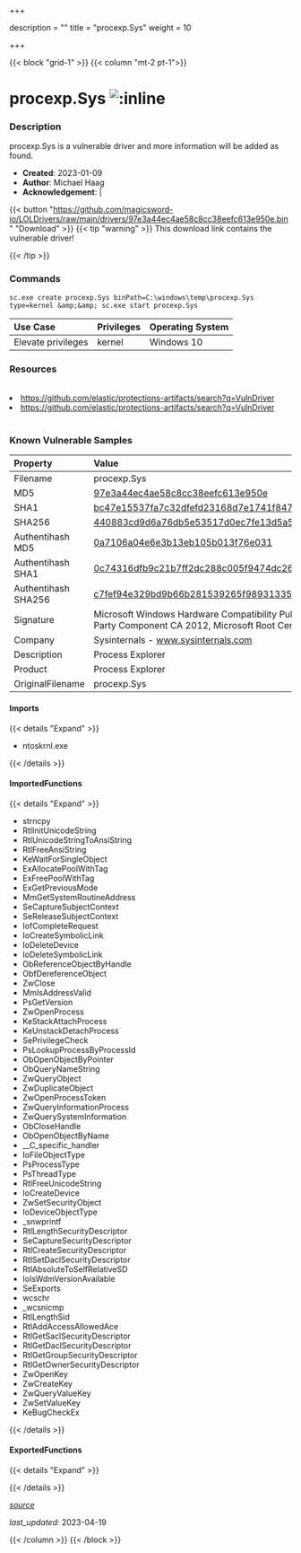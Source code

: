 +++

description = ""
title = "procexp.Sys"
weight = 10

+++


{{< block "grid-1" >}}
{{< column "mt-2 pt-1">}}


# procexp.Sys ![:inline](/images/twitter_verified.png) 


### Description

procexp.Sys is a vulnerable driver and more information will be added as found.

- **Created**: 2023-01-09
- **Author**: Michael Haag
- **Acknowledgement**:  | [](https://twitter.com/)

{{< button "https://github.com/magicsword-io/LOLDrivers/raw/main/drivers/97e3a44ec4ae58c8cc38eefc613e950e.bin" "Download" >}}
{{< tip "warning" >}}
This download link contains the vulnerable driver!

{{< /tip >}}

### Commands

```
sc.exe create procexp.Sys binPath=C:\windows\temp\procexp.Sys type=kernel &amp;&amp; sc.exe start procexp.Sys
```

| Use Case | Privileges | Operating System | 
|:---- | ---- | ---- |
| Elevate privileges | kernel | Windows 10 |

### Resources
<br>
<li><a href=" https://github.com/elastic/protections-artifacts/search?q=VulnDriver"> https://github.com/elastic/protections-artifacts/search?q=VulnDriver</a></li>
<li><a href="https://github.com/elastic/protections-artifacts/search?q=VulnDriver">https://github.com/elastic/protections-artifacts/search?q=VulnDriver</a></li>
<br>

### Known Vulnerable Samples

| Property           | Value |
|:-------------------|:------|
| Filename           | procexp.Sys |
| MD5                | [97e3a44ec4ae58c8cc38eefc613e950e](https://www.virustotal.com/gui/file/97e3a44ec4ae58c8cc38eefc613e950e) |
| SHA1               | [bc47e15537fa7c32dfefd23168d7e1741f8477ed](https://www.virustotal.com/gui/file/bc47e15537fa7c32dfefd23168d7e1741f8477ed) |
| SHA256             | [440883cd9d6a76db5e53517d0ec7fe13d5a50d2f6a7f91ecfc863bc3490e4f5c](https://www.virustotal.com/gui/file/440883cd9d6a76db5e53517d0ec7fe13d5a50d2f6a7f91ecfc863bc3490e4f5c) |
| Authentihash MD5   | [0a7106a04e6e3b13eb105b013f76e031](https://www.virustotal.com/gui/search/authentihash%253A0a7106a04e6e3b13eb105b013f76e031) |
| Authentihash SHA1  | [0c74316dfb9c21b7ff2dc288c005f9474dc26589](https://www.virustotal.com/gui/search/authentihash%253A0c74316dfb9c21b7ff2dc288c005f9474dc26589) |
| Authentihash SHA256| [c7fef94e329bd9b66b281539265f989313356cbd9c345df9e670e9c4b6e0edce](https://www.virustotal.com/gui/search/authentihash%253Ac7fef94e329bd9b66b281539265f989313356cbd9c345df9e670e9c4b6e0edce) |
| Signature         | Microsoft Windows Hardware Compatibility Publisher, Microsoft Windows Third Party Component CA 2012, Microsoft Root Certificate Authority 2010   |
| Company           | Sysinternals - www.sysinternals.com |
| Description       | Process Explorer |
| Product           | Process Explorer |
| OriginalFilename  | procexp.Sys |


#### Imports
{{< details "Expand" >}}
* ntoskrnl.exe

{{< /details >}}
#### ImportedFunctions
{{< details "Expand" >}}
* strncpy
* RtlInitUnicodeString
* RtlUnicodeStringToAnsiString
* RtlFreeAnsiString
* KeWaitForSingleObject
* ExAllocatePoolWithTag
* ExFreePoolWithTag
* ExGetPreviousMode
* MmGetSystemRoutineAddress
* SeCaptureSubjectContext
* SeReleaseSubjectContext
* IofCompleteRequest
* IoCreateSymbolicLink
* IoDeleteDevice
* IoDeleteSymbolicLink
* ObReferenceObjectByHandle
* ObfDereferenceObject
* ZwClose
* MmIsAddressValid
* PsGetVersion
* ZwOpenProcess
* KeStackAttachProcess
* KeUnstackDetachProcess
* SePrivilegeCheck
* PsLookupProcessByProcessId
* ObOpenObjectByPointer
* ObQueryNameString
* ZwQueryObject
* ZwDuplicateObject
* ZwOpenProcessToken
* ZwQueryInformationProcess
* ZwQuerySystemInformation
* ObCloseHandle
* ObOpenObjectByName
* __C_specific_handler
* IoFileObjectType
* PsProcessType
* PsThreadType
* RtlFreeUnicodeString
* IoCreateDevice
* ZwSetSecurityObject
* IoDeviceObjectType
* _snwprintf
* RtlLengthSecurityDescriptor
* SeCaptureSecurityDescriptor
* RtlCreateSecurityDescriptor
* RtlSetDaclSecurityDescriptor
* RtlAbsoluteToSelfRelativeSD
* IoIsWdmVersionAvailable
* SeExports
* wcschr
* _wcsnicmp
* RtlLengthSid
* RtlAddAccessAllowedAce
* RtlGetSaclSecurityDescriptor
* RtlGetDaclSecurityDescriptor
* RtlGetGroupSecurityDescriptor
* RtlGetOwnerSecurityDescriptor
* ZwOpenKey
* ZwCreateKey
* ZwQueryValueKey
* ZwSetValueKey
* KeBugCheckEx

{{< /details >}}
#### ExportedFunctions
{{< details "Expand" >}}

{{< /details >}}


[*source*](https://github.com/magicsword-io/LOLDrivers/tree/main/yaml/procexp.yaml)

*last_updated:* 2023-04-19








{{< /column >}}
{{< /block >}}
